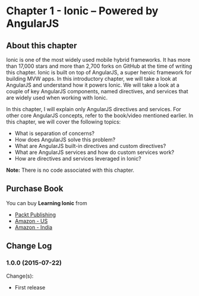 # Chapter 1 - Ionic – Powered by AngularJS

## About this chapter

Ionic is one of the most widely used mobile hybrid frameworks. It has more than 17,000 stars and more than 2,700 forks on GitHub at the time of writing this chapter. Ionic is built on top of AngularJS, a super heroic framework for building MVW apps. In this introductory chapter, we will take a look at AngularJS and understand how it powers Ionic. We will take a look at a couple of key AngularJS components, named directives, and services that are widely used when working with Ionic.

In this chapter, I will explain only AngularJS directives and services. For other core AngularJS concepts, refer to the book/video mentioned earlier. In this chapter, we will cover the following topics:
 * What is separation of concerns?
 * How does AngularJS solve this problem?
 * What are AngularJS built-in directives and custom directives?
 * What are AngularJS services and how do custom services work?
 * How are directives and services leveraged in Ionic?

**Note:** There is no code associated with this chapter.

## Purchase Book

You can buy **Learning Ionic** from
* [Packt Publishing](https://www.packtpub.com/application-development/learning-ionic)
* [Amazon - US](http://www.amazon.com/gp/product/B010BEEIF2)
* [Amazon - India](http://www.amazon.in/gp/product/B010BEEIF2)



## Change Log

### 1.0.0 (2015-07-22)

Change(s):
 * First release 

